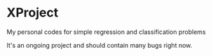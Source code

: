 # XProject
My personal codes for simple regression and classification problems

It's an ongoing project and should contain many bugs right now.
